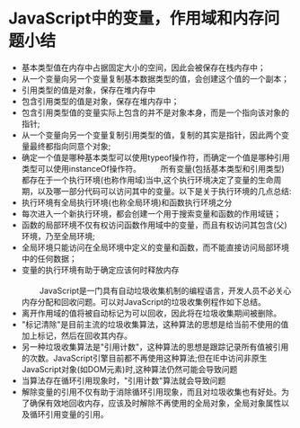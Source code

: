# JavaScript中的变量，作用域和内存问题小结
* 基本类型值在内存中占据固定大小的空间，因此会被保存在栈内存中；
* 从一个变量向另一个变量复制基本数据类型的值，会创建这个值的一个副本；
* 引用类型的值是对象，保存在堆内存中
* 包含引用类型的值是对象，保存在堆内存中；
* 包含引用类型值的变量实际上包含的并不是对象本身，而是一个指向该对象的指针;
* 从一个变量向另一个变量复制引用类型的值，复制的其实是指针，因此两个变量最终都指向同意个对象;
* 确定一个值是哪种基本类型可以使用typeof操作符，而确定一个值是哪种引用类型可以使用instanceOf操作符。
&nbsp;&nbsp;&nbsp;&nbsp;&nbsp;&nbsp;&nbsp;&nbsp;所有变量(包括基本类型和引用类型)都存在于一个执行环境(也称作用域)当中,这个执行环境决定了变量的生命周期，以及哪一部分代码可以访问其中的变量。以下是关于执行环境的几点总结:<br>
* 执行环境有全局执行环境(也称全局环境)和函数执行环境之分
* 每次进入一个新执行环境，都会创建一个用于搜索变量和函数的作用域链；
* 函数的局部环境不仅有权访问函数作用域中的变量，而且有权访问其包含(父)环境，乃至全局环境;
* 全局环境只能访问在全局环境中定义的变量和函数，而不能直接访问局部环境中的任何数据；
* 变量的执行环境有助于确定应该何时释放内存
&nbsp;&nbsp;&nbsp;&nbsp;&nbsp;&nbsp;&nbsp;&nbsp;<br><br>
&nbsp;&nbsp;&nbsp;&nbsp;&nbsp;&nbsp;&nbsp;&nbsp;JavaScript是一门具有自动垃圾收集机制的编程语言，开发人员不必关心内存分配和回收问题。可以对JavaScript的垃圾收集例程作如下总结。<br>
* 离开作用域的值将被自动标记为可以回收，因此将在垃圾收集期间被删除。
* "标记清除"是目前主流的垃圾收集算法，这种算法的思想是给当前不使用的值加上标记，然后在回收其内存。
* 另一种垃圾收集算法是"引用计数"，这种算法的思想是跟踪记录所有值被引用的次数。JavaScript引擎目前都不再使用这种算法;但在IE中访问非原生JavaScript对象(如DOM元素)时,这种算法仍然可能会导致问题
* 当算法存在循环引用现象时，"引用计数"算法就会导致问题
* 解除变量的引用不仅有助于消除循环引用现象，而且对垃圾收集也有好处。为了确保有效地回收内存，应该及时解除不再使用的全局对象，全局对象属性以及循环引用变量的引用。
&nbsp;&nbsp;&nbsp;&nbsp;&nbsp;&nbsp;&nbsp;&nbsp;<br><br>
